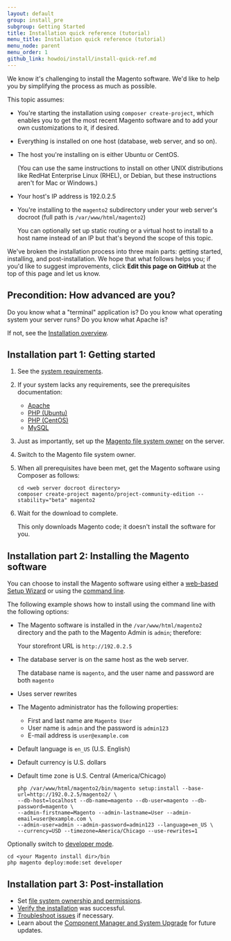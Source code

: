 ```yaml
---
layout: default
group: install_pre
subgroup: Getting Started
title: Installation quick reference (tutorial)
menu_title: Installation quick reference (tutorial)
menu_node: parent
menu_order: 1
github_link: howdoi/install/install-quick-ref.md
---
```


We know it's challenging to install the Magento software. We'd like to help you by simplifying the process as much as possible.

This topic assumes:

*	You're starting the installation using `composer create-project`, which enables you to get the most recent Magento software and to add your own customizations to it, if desired.
*	Everything is installed on one host (database, web server, and so on).
*	The host you're installing on is either Ubuntu or CentOS. 

	(You can use the same instructions to install on other UNIX distributions like RedHat Enterprise Linux (RHEL), or Debian, but these instructions aren't for Mac or Windows.)
*	Your host's IP address is 192.0.2.5
*	You're installing to the `magento2` subdirectory under your web server's docroot (full path is `/var/www/html/magento2`)

	You can optionally set up static routing or a virtual host to install to a host name instead of an IP but that's beyond the scope of this topic.

We've broken the installation process into three main parts: getting started, installing, and post-installation. We hope that what follows helps you; if you'd like to suggest improvements, click **Edit this page on GitHub** at the top of this page and let us know.

## Precondition: How advanced are you?
Do you know what a "terminal" application is? Do you know what operating system your server runs? Do you know what Apache is? 

If not, see the <a href="{{ site.gdeurl }}install-gde/bk-install-guide.html">Installation overview</a>.

## Installation part 1: Getting started
1.	See the <a href="{{ site.gdeurl }}install-gde/system-requirements.html">system requirements</a>.
2.	If your system lacks any requirements, see the prerequisites documentation:

	*	<a href="{{ site.gdeurl }}install-gde/prereq/apache.html">Apache</a>
	*	<a href="{{ site.gdeurl }}install-gde/prereq/php-ubuntu.html">PHP (Ubuntu)</a>
	*	<a href="{{ site.gdeurl }}install-gde/prereq/php-centos.html">PHP (CentOS)</a>
	*	<a href="{{ site.gdeurl }}install-gde/prereq/mysql.html">MySQL</a>
3.	Just as importantly, set up the <a href="{{ site.gdeurl }}install-gde/prereq/apache-user.html">Magento file system owner</a> on the server.
4.	Switch to the Magento file system owner.
4.	When all prerequisites have been met, get the Magento software using Composer as follows:

		cd <web server docroot directory>
		composer create-project magento/project-community-edition --stability="beta" magento2
5.	Wait for the download to complete.

	This only downloads Magento code; it doesn't install the software for you.

## Installation part 2: Installing the Magento software
You can choose to install the Magento software using either a <a href="{{ site.gdeurl }}install-gde/install/web/install-web.html">web-based Setup Wizard</a> or using the <a href="{{ site.gdeurl }}install-gde/install/cli/install-cli.html">command line</a>.

The following example shows how to install using the command line with the following options:

*	The Magento software is installed in the `/var/www/html/magento2` directory and the path to the Magento Admin is `admin`; therefore:

	Your storefront URL is `http://192.0.2.5`

*	The database server is on the same host as the web server.

	The database name is `magento`, and the user name and password are both `magento`

*	Uses server rewrites

*	The Magento administrator has the following properties:

	*	First and last name are `Magento User`
	*	User name is `admin` and the password is `admin123`
	*	E-mail address is `user@example.com`

*	Default language is `en_US` (U.S. English)
*	Default currency is U.S. dollars
*	Default time zone is U.S. Central (America/Chicago)

		php /var/www/html/magento2/bin/magento setup:install --base-url=http://192.0.2.5/magento2/ \
		--db-host=localhost --db-name=magento --db-user=magento --db-password=magento \
		--admin-firstname=Magento --admin-lastname=User --admin-email=user@example.com \
		--admin-user=admin --admin-password=admin123 --language=en_US \
		--currency=USD --timezone=America/Chicago --use-rewrites=1

Optionally switch to <a href="{{ site.gdeurl }}config-guide/cli/config-cli-subcommands-mode.html">developer mode</a>.

	cd <your Magento install dir>/bin
	php magento deploy:mode:set developer

## Installation part 3: Post-installation
*	Set <a href="{{ site.gdeurl }}install-gde/install/file-system-perms.html">file system ownership and permissions</a>.
*	<a href="{{ site.gdeurl }}install-gde/install/verify.html">Verify the installation</a> was successful.
*	<a href="{{ site.gdeurl }}install-gde/trouble/tshoot.html">Troubleshoot issues</a> if necessary.
*	Learn about the <a href="{{ site.gdeurl }}comp-mgr/bk-compman-upgrade-guide.html">Component Manager and System Upgrade</a> for future updates.
